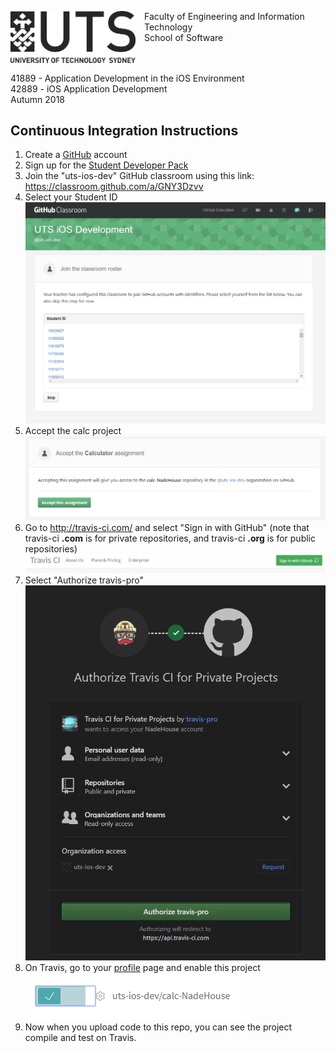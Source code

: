 <img src="UTS-Logo.png" alt="University of Technology Sydney" width="200" style="float: left; padding: 0 1em 1em 0;"/><p>Faculty of Engineering and Information Technology<br/>School of Software</p>

<p style="clear:left">41889 - Application Development in the iOS Environment<br/>42889 - iOS Application Development<br/>Autumn 2018</p>

## Continuous Integration Instructions

1. Create a [GitHub](https://github.com/) account
2. Sign up for the [Student Developer Pack](https://education.github.com/pack)
3. Join the "uts-ios-dev" GitHub classroom using this link:
   https://classroom.github.com/a/GNY3Dzvv
4. Select your Student ID
    ![Select ID](class_room_roster.PNG)
5. Accept the calc project
    ![Accept](accept_assignment.PNG)
6. Go to http://travis-ci.com/ and select "Sign in with GitHub" (note that travis-ci **.com** is for private repositories, and travis-ci **.org** is for public repositories)
    ![Signin](travis_signin.PNG)
7. Select "Authorize travis-pro"
    ![Auth](travis_auth.PNG)
8. On Travis, go to your [profile](https://travis-ci.com/profile) page and enable this project
   ![ravis-enable-rep](travis_on.PNG)
9. Now when you upload code to this repo, you can see the project compile and test on Travis.
